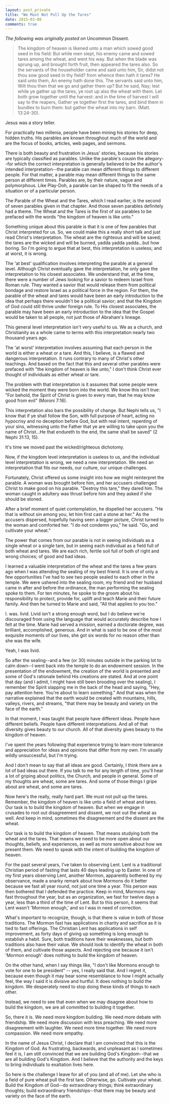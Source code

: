 ```yaml
---
layout: post_private
title: "We Must Not Pull Up the Tares"
date: 2015-03-08
comments: true
---
```


_The following was originally posted on_ Uncommon Dissent.

> The kingdom of heaven is likened unto a man which sowed good seed in his field:
> But while men slept, his enemy came and sowed tares among the wheat, and went his way.
> But when the blade was sprung up, and brought forth fruit, then appeared the tares also. 
> So the servants of the householder came and said unto him, Sir, didst not thou sow good seed in thy field? from whence then hath it tares? 
> He said unto them, An enemy hath done this. The servants said unto him, Wilt thou then that we go and gather them up? 
> But he said, Nay; lest while ye gather up the tares, ye root up also the wheat with them. 
> Let both grow together until the harvest: and in the time of harvest I will say to the reapers, Gather ye together first the tares, and bind them in bundles to burn them: but gather the wheat into my barn. (Matt. 13:24-30).

<!--excerpt-->


Jesus was a story teller.

For practically two millenia, people have been mining his stories for deep, hidden truths.  His parables are known throughout much of the world and are the focus of books, articles, web pages, and sermons.

There is both beauty and frustration in Jesus' stories, because his stories are typically classified as parables.  Unlike the parable's cousin the allegory--for which the correct interpretation is generally believed to be the author's intended interpretation--the parable can mean different things to different people.  For that matter, a parable may mean different things to the same person at different times.  Parables are, by their nature, vague and polymorphous.  Like Play-Doh, a parable can be shaped to fit the needs of a situation or of a particular person.

The Parable of the Wheat and the Tares, which I read earlier, is the second of seven parables given in that chapter.  And those seven parables definitely had a theme.  The Wheat and the Tares is the first of six parables to be prefaced with the words "the kingdom of heaven is like unto."

Something unique about this parable is that it is one of few parables that Christ interpreted for us.  So, we could make this a really short talk and just read Christ's interpretation.  The wheat are the righteous and will be saved; the tares are the wicked and will be burned, yadda yadda yadda...but how boring.  So I'm going to argue that at best, this interpretation is useless; and at worst, it is wrong.

The 'at best' qualification involves interpreting the parable at a general level.  Although Christ eventually gave the interpretation, he only gave the interpretation to his closest associates.  We understand that, at the time, there were a number of Jews looking for a savior to redeem Israel from Roman rule.  They wanted a savior that would release them from political bondage and restore Israel as a political force in the region.  For them, the parable of the wheat and tares would have been an early introduction to the idea that perhaps there wouldn't be a political savior; and that the Kingdom of God could still thrive under foreign rule.  To His closest associates, the parable may have been an early introduction to the idea that the Gospel would be taken to all people, not just those of Abraham's lineage.

This general level interpretation isn't very useful to us.  We as a church, and Christianity as a whole came to terms with this interpretation nearly two thousand years ago.

The 'at worst' interpretation involves assuming that each person in the world is either a wheat or a tare.  And this, I believe, is a flawed and dangerous interpretation.  It runs contrary to many of Christ's other teachings. And based on the fact that this and several other parables were prefaced with "the kingdom of heaven is like unto," I don't think Christ ever thought of individuals as either wheat or tare.

The problem with that interpretation is it assumes that some people were wicked the moment they were born into the world.  We know this isn't true: "For behold, the Spirit of Christ is given to every man, that he may know good from evil" (Moroni 7:16).

This interpretation also bars the possibility of change.  But Nephi tells us, "I know that if ye shall follow the Son, with full purpose of heart, acting no hypocrisy and no deception before God, but with real intent, repenting of your sins, witnessing unto the Father that ye are willing to take upon you the name of Christ...He that endureth to the end, the same shall be saved" (2 Nephi 31:13, 15).

It's time we moved past the wicked/righteous dichotomy.

Now, if the kingdom level interpretation is useless to us, and the individual level interpretation is wrong, we need a new interpretation.  We need an interpretation that fits our needs, our culture, our unique challenges.

Fortunately, Christ offered us some insight into how we might reinterpret the parable.  A woman was brought before him, and her accusers challenged Christ to make good on his parable.  "Destroy this tare," they dared him.  The woman caught in adultery was thrust before him and they asked if she should be stoned.

After a brief moment of quiet contemplation, he dispelled her accusers.  "He that is without sin among you, let him first cast a stone at her."  As the accusers dispersed, hopefully having seen a bigger picture, Christ turned to the woman and comforted her.  "I do not condemn you," he said.  "Go, and cultivate your wheat."

The power that comes from our parable is not in seeing individuals as a single wheat or a single tare, but in seeing each individual as a field full of both wheat and tares.  We are each rich, fertile soil full of both of right and wrong choices; of good and bad ideas.

I learned a valuable interpretation of the wheat and the tares a few years ago when I was attending the sealing of my best friend.  It is one of only a few opportunities I've had to see two people sealed to each other in the temple.  We were ushered into the sealing room, my friend and her husband came in after and before the ordinance, the man performing the sealing spoke to them.  For ten minutes, he spoke to the groom about his responsibility to protect, provide for, uplift and teach Marie and their future family.  And then he turned to Marie and said, "All that applies to you too."

I. was. livid.  Livid isn't a strong enough word, but I do believe we're discouraged from using the language that would accurately describe how I felt at the time.  Marie had served a mission, earned a doctorate degree, was brilliant, accomplished, generous.  And in what is said to be one of the most exquisite moments of our lives, she got six words for no reason other than she was the wife.

Yeah, I was livid.

So after the sealing--and a few (or 30) minutes outside in the parking lot to calm down--I went back into the temple to do an endowment session.  In the presentation of the endowment, the creation of the world is presented and some of God's rationale behind His creations are stated.  And at one point that day (and I admit, I might have still been brooding over the sealing), I remember the Spirit slapping me in the back of the head and saying, "Hey, pay attention here.  You're about to learn something."  And that was when the narrative explained that the earth would be created with mountains, hills, valleys, rivers, and streams, "that there may be beauty and variety on the face of the earth."

In that moment, I was taught that people have different ideas.  People have different beliefs.  People have different interpretations.  And all of that diversity gives beauty to our church.  All of that diversity gives beauty to the kingdom of heaven.

I've spent the years following that experience trying to learn more tolerance and appreciation for ideas and opinions that differ from my own.  I'm usually wildly unsuccessful, but I'm trying.

And I don't mean to say that all ideas are good.  Certainly, I think there are a lot of bad ideas out there.  If you talk to me for any length of time, you'll hear a lot of griping about politics, the Church, and people in general.  Some of my thoughts are wheat, some are tares.  And some of those things I gripe about are wheat, and some are tares.

Now here's the really, really hard part.  We must not pull up the tares.  Remember, the kingdom of heaven is like unto a field of wheat and tares.  Our task is to build the kingdom of heaven.  But when we engage in crusades to root out disagreement and dissent, we root out the wheat as well.  And keep in mind, sometimes the disagreement and the dissent are the wheat.

Our task is to build the kingdom of heaven.  That means studying both the wheat and the tares.  That means we need to be more open about our thoughts, beliefs, and experiences, as well as more sensitive about how we present them.  We need to speak with the intent of building the kingdom of heaven.

For the past several years, I've taken to observing Lent.  Lent is a traditional Christian period of fasting that lasts 40 days leading up to Easter.  In one of my first years observing Lent, another Mormon, apparently bothered by my observance, made a snarky remark about how Mormons do it better because we fast all year round, not just one time a year.  This person was then bothered that I defended the practice.  Keep in mind, Mormons may fast throughout the year, but as an organization, we fast for twelve days a year, less than a third of the time of Lent.  But to this person, it seems that Lent wasn't 'Mormon enough,' and so I was in need of correction.

What's important to recognize, though, is that there is value in both of those traditions.  The Mormon fast has applications in charity and sacrifice as it is tied to fast offerings.  The Christian Lent has applications in self improvement, as forty days of giving up something is long enough to establish a habit.  Sure, both traditions have their weaknesses, but both traditions also have their value.  We should look to identify the wheat in both of them, and cultivate those aspects.  And rejecting one because it isn't 'Mormon enough' does nothing to build the kingdom of heaven.

On the other hand, when I say things like, "I don't like Mormons enough to vote for one to be president" -- yes, I really said that.  And I regret it, because even though it may bear some resemblance to how I might actually feel, the way I said it is divisive and hurtful.  It does nothing to build the kingdom.  We desperately need to stop doing these kinds of things to each other.

Instead, we need to see that even when we may disagree about how to build the kingdom, we are all committed to building it together.

So, there it is.  We need more kingdom building.  We need more debate with friendship.  We need more discussion with less preaching.  We need more disagreement with laughter.  We need more time together.  We need more compassion.  We need more empathy.

In the name of Jesus Christ, I declare that I am convinced that this is the Kingdom of God.  As frustrating, backwards, and unpleasant as I sometimes feel it is, I am still convinced that we are building God's Kingdom--that we are all building God's Kingdom.  And I believe that the authority and the keys to bring individuals to exaltation lives here.

So here is the challenge I leave for all of you (and all of me).  Let she who is a field of pure wheat pull the first tare.  Otherwise, go.  Cultivate your wheat.  Build the Kingdom of God--do extraordinary things; think extraordinary thoughts; build extraordinary friendships--that there may be beauty and variety on the face of the earth.